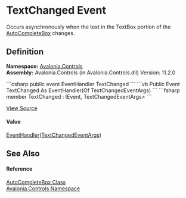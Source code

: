 # TextChanged Event


Occurs asynchronously when the text in the TextBox portion of the <a href="T_Avalonia_Controls_AutoCompleteBox">AutoCompleteBox</a> changes.



## Definition
**Namespace:** <a href="N_Avalonia_Controls">Avalonia.Controls</a>  
**Assembly:** Avalonia.Controls (in Avalonia.Controls.dll) Version: 11.2.0

<Tabs groupId="api-code-preview">
<TabItem value="csharp" label="C#">
```csharp
public event EventHandler<TextChangedEventArgs> TextChanged
```
</TabItem>
<TabItem value="vb" label="VB">
```vb
Public Event TextChanged As EventHandler(Of TextChangedEventArgs)
```
</TabItem>
<TabItem value="fsharp" label="F#">
```fsharp
member TextChanged : IEvent<EventHandler<TextChangedEventArgs>,
    TextChangedEventArgs>
```
</TabItem>
</Tabs>



<a href="https://github.com/AvaloniaUI/Avalonia/tree/master/src/Avalonia.Controls/AutoCompleteBox/AutoCompleteBox.cs" title="View the source code">View Source</a>



#### Value
<a href="https://learn.microsoft.com/dotnet/api/system.eventhandler-1" target="_blank" rel="noopener noreferrer">EventHandler</a>(<a href="T_Avalonia_Controls_TextChangedEventArgs">TextChangedEventArgs</a>)

## See Also


#### Reference
<a href="T_Avalonia_Controls_AutoCompleteBox">AutoCompleteBox Class</a>  
<a href="N_Avalonia_Controls">Avalonia.Controls Namespace</a>  

